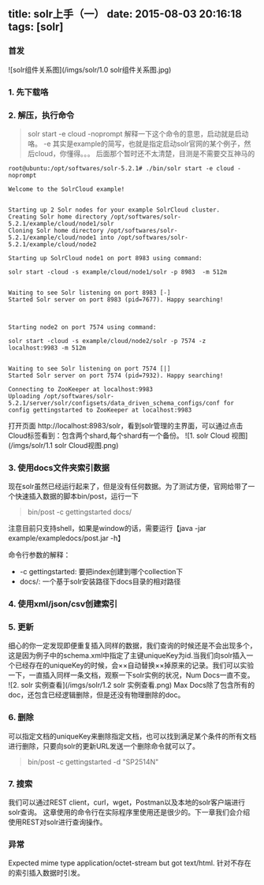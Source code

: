 title: solr上手（一）
date: 2015-08-03 20:16:18
tags: [solr]
---

### 首发
![solr组件关系图](/imgs/solr/1.0 solr组件关系图.jpg)

### 1. 先下载咯
### 2. 解压，执行命令
> solr start -e cloud -noprompt
解释一下这个命令的意思，启动就是启动咯。
-e 其实是example的简写，也就是指定启动solr官网的某个例子，然后cloud，你懂得。。。
后面那个暂时还不太清楚，目测是不需要交互神马的

```
root@ubuntu:/opt/softwares/solr-5.2.1# ./bin/solr start -e cloud -noprompt

Welcome to the SolrCloud example!


Starting up 2 Solr nodes for your example SolrCloud cluster.
Creating Solr home directory /opt/softwares/solr-5.2.1/example/cloud/node1/solr
Cloning Solr home directory /opt/softwares/solr-5.2.1/example/cloud/node1 into /opt/softwares/solr-5.2.1/example/cloud/node2

Starting up SolrCloud node1 on port 8983 using command:

solr start -cloud -s example/cloud/node1/solr -p 8983  -m 512m 


Waiting to see Solr listening on port 8983 [-]  
Started Solr server on port 8983 (pid=7677). Happy searching!

    

Starting node2 on port 7574 using command:

solr start -cloud -s example/cloud/node2/solr -p 7574 -z localhost:9983 -m 512m  


Waiting to see Solr listening on port 7574 [|]  
Started Solr server on port 7574 (pid=7932). Happy searching!

Connecting to ZooKeeper at localhost:9983
Uploading /opt/softwares/solr-5.2.1/server/solr/configsets/data_driven_schema_configs/conf for config gettingstarted to ZooKeeper at localhost:9983
```

打开页面 http://localhost:8983/solr，看到solr管理的主界面，可以通过点击Cloud标签看到：包含两个shard,每个shard有一个备份。
![1. solr Cloud 视图](/imgs/solr/1.1 solr Cloud视图.png)


### 3. 使用docs文件夹索引数据
现在solr虽然已经运行起来了，但是没有任何数据。为了测试方便，官网给带了一个快速插入数据的脚本bin/post，运行一下
> bin/post -c gettingstarted docs/ 


注意目前只支持shell，如果是window的话，需要运行【java  -jar example/exampledocs/post.jar -h】

命令行参数的解释：

- -c gettingstarted:  要把index创建到哪个collection下
- docs/:  一个基于solr安装路径下docs目录的相对路径

### 4. 使用xml/json/csv创建索引

### 5. 更新
细心的你一定发现即便重复插入同样的数据，我们查询的时候还是不会出现多个，这是因为例子中的schema.xml中指定了主键uniqueKey为id.当我们向solr插入一个已经存在的uniqueKey的时候，会××自动替换××掉原来的记录。我们可以实验一下，一直插入同样一条文档，观察一下solr实例的状况，Num Docs一直不变。
![2. solr 实例查看](/imgs/solr/1.2 solr 实例查看.png)
Max Docs除了包含所有的doc，还包含已经逻辑删除，但是还没有物理删除的doc。
### 6. 删除
可以指定文档的uniqueKey来删除指定文档，也可以找到满足某个条件的所有文档进行删除，只要向solr的更新URL发送一个删除命令就可以了。
> bin/post -c gettingstarted -d "<delete><id>SP2514N</id></delete>"

### 7. 搜索
我们可以通过REST client，curl，wget，Postman以及本地的solr客户端进行solr查询。
这章使用的命令行在实际程序里使用还是很少的。下一章我们会介绍使用REST对solr进行查询操作。


### 异常

Expected mime type application/octet-stream but got text/html.
针对不存在的索引插入数据时引发。
